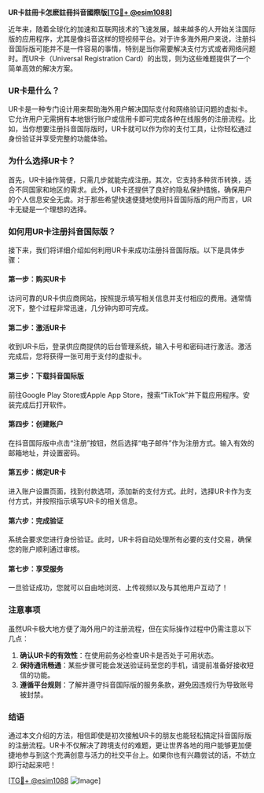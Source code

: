 **UR卡註冊卡怎麽註冊抖音國際版[[TG💪+ @esim1088](https://t.me/s/esim1088)]**

近年来，随着全球化的加速和互联网技术的飞速发展，越来越多的人开始关注国际版的应用程序，尤其是像抖音这样的短视频平台。对于许多海外用户来说，注册抖音国际版可能并不是一件容易的事情，特别是当你需要解决支付方式或者网络问题时。而UR卡（Universal Registration Card）的出现，则为这些难题提供了一个简单高效的解决方案。

### UR卡是什么？

UR卡是一种专门设计用来帮助海外用户解决国际支付和网络验证问题的虚拟卡。它允许用户无需拥有本地银行账户或信用卡即可完成各种在线服务的注册流程。比如，当你想要注册抖音国际版时，UR卡就可以作为你的支付工具，让你轻松通过身份验证并享受完整的功能体验。

### 为什么选择UR卡？

首先，UR卡操作简便，只需几步就能完成注册。其次，它支持多种货币转换，适合不同国家和地区的需求。此外，UR卡还提供了良好的隐私保护措施，确保用户的个人信息安全无虞。对于那些希望快速便捷地使用抖音国际版的用户而言，UR卡无疑是一个理想的选择。

### 如何用UR卡注册抖音国际版？

接下来，我们将详细介绍如何利用UR卡来成功注册抖音国际版。以下是具体步骤：

#### 第一步：购买UR卡
访问可靠的UR卡供应商网站，按照提示填写相关信息并支付相应的费用。通常情况下，整个过程非常迅速，几分钟内即可完成。

#### 第二步：激活UR卡
收到UR卡后，登录供应商提供的后台管理系统，输入卡号和密码进行激活。激活完成后，您将获得一张可用于支付的虚拟卡。

#### 第三步：下载抖音国际版
前往Google Play Store或Apple App Store，搜索“TikTok”并下载应用程序。安装完成后打开软件。

#### 第四步：创建账户
在抖音国际版中点击“注册”按钮，然后选择“电子邮件”作为注册方式。输入有效的邮箱地址，并设置密码。

#### 第五步：绑定UR卡
进入账户设置页面，找到付款选项，添加新的支付方式。此时，选择UR卡作为支付方式，并按照指示填写UR卡的相关信息。

#### 第六步：完成验证
系统会要求您进行身份验证。此时，UR卡将自动处理所有必要的支付交易，确保您的账户顺利通过审核。

#### 第七步：享受服务
一旦验证成功，您就可以自由地浏览、上传视频以及与其他用户互动了！

### 注意事项

虽然UR卡极大地方便了海外用户的注册流程，但在实际操作过程中仍需注意以下几点：

1. **确认UR卡的有效性**：在使用前务必检查UR卡是否处于可用状态。
2. **保持通讯畅通**：某些步骤可能会发送验证码至您的手机，请提前准备好接收短信的功能。
3. **遵循平台规则**：了解并遵守抖音国际版的服务条款，避免因违规行为导致账号被封禁。

### 结语

通过本文介绍的方法，相信即使是初次接触UR卡的朋友也能轻松搞定抖音国际版的注册流程。UR卡不仅解决了跨境支付的难题，更让世界各地的用户能够更加便捷地参与到这个充满创意与活力的社交平台上。如果你也有兴趣尝试的话，不妨立即行动起来吧！

[[TG💪+ @esim1088](https://t.me/s/esim1088) ![Image](https://i.postimg.cc/4NQfJmqS/Snipaste-2025-05-13-00-14-12.png)]